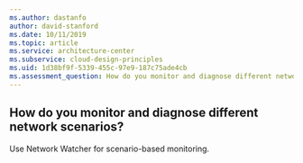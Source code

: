 ```yaml
---
ms.author: dastanfo
author: david-stanford
ms.date: 10/11/2019
ms.topic: article
ms.service: architecture-center
ms.subservice: cloud-design-principles
ms.uid: 1d38bf9f-5339-455c-97e9-187c75ade4cb
ms.assessment_question: How do you monitor and diagnose different network scenarios?
---
```

## How do you monitor and diagnose different network scenarios?


Use Network Watcher for scenario-based monitoring.